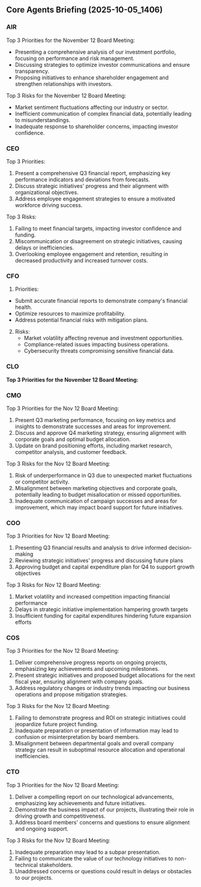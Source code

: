 ﻿## Core Agents Briefing (2025-10-05_1406)


### AIR
 Top 3 Priorities for the November 12 Board Meeting:
- Presenting a comprehensive analysis of our investment portfolio, focusing on performance and risk management.
- Discussing strategies to optimize investor communications and ensure transparency.
- Proposing initiatives to enhance shareholder engagement and strengthen relationships with investors.

Top 3 Risks for the November 12 Board Meeting:
- Market sentiment fluctuations affecting our industry or sector.
- Inefficient communication of complex financial data, potentially leading to misunderstandings.
- Inadequate response to shareholder concerns, impacting investor confidence.


### CEO
 Top 3 Priorities:
1. Present a comprehensive Q3 financial report, emphasizing key performance indicators and deviations from forecasts.
2. Discuss strategic initiatives' progress and their alignment with organizational objectives.
3. Address employee engagement strategies to ensure a motivated workforce driving success.

Top 3 Risks:
1. Failing to meet financial targets, impacting investor confidence and funding.
2. Miscommunication or disagreement on strategic initiatives, causing delays or inefficiencies.
3. Overlooking employee engagement and retention, resulting in decreased productivity and increased turnover costs.


### CFO
 1. Priorities:
   - Submit accurate financial reports to demonstrate company's financial health.
   - Optimize resources to maximize profitability.
   - Address potential financial risks with mitigation plans.
2. Risks:
   - Market volatility affecting revenue and investment opportunities.
   - Compliance-related issues impacting business operations.
   - Cybersecurity threats compromising sensitive financial data.


### CLO
 **Top 3 Priorities for the November 12 Board Meeting:**


### CMO
 Top 3 Priorities for the Nov 12 Board Meeting:
1. Present Q3 marketing performance, focusing on key metrics and insights to demonstrate successes and areas for improvement.
2. Discuss and approve Q4 marketing strategy, ensuring alignment with corporate goals and optimal budget allocation.
3. Update on brand positioning efforts, including market research, competitor analysis, and customer feedback.

Top 3 Risks for the Nov 12 Board Meeting:
1. Risk of underperformance in Q3 due to unexpected market fluctuations or competitor activity.
2. Misalignment between marketing objectives and corporate goals, potentially leading to budget misallocation or missed opportunities.
3. Inadequate communication of campaign successes and areas for improvement, which may impact board support for future initiatives.


### COO
 Top 3 Priorities for Nov 12 Board Meeting:
1. Presenting Q3 financial results and analysis to drive informed decision-making
2. Reviewing strategic initiatives' progress and discussing future plans
3. Approving budget and capital expenditure plan for Q4 to support growth objectives

Top 3 Risks for Nov 12 Board Meeting:
1. Market volatility and increased competition impacting financial performance
2. Delays in strategic initiative implementation hampering growth targets
3. Insufficient funding for capital expenditures hindering future expansion efforts


### COS
 Top 3 Priorities for the Nov 12 Board Meeting:
1. Deliver comprehensive progress reports on ongoing projects, emphasizing key achievements and upcoming milestones.
2. Present strategic initiatives and proposed budget allocations for the next fiscal year, ensuring alignment with company goals.
3. Address regulatory changes or industry trends impacting our business operations and propose mitigation strategies.

Top 3 Risks for the Nov 12 Board Meeting:
1. Failing to demonstrate progress and ROI on strategic initiatives could jeopardize future project funding.
2. Inadequate preparation or presentation of information may lead to confusion or misinterpretation by board members.
3. Misalignment between departmental goals and overall company strategy can result in suboptimal resource allocation and operational inefficiencies.


### CTO
 Top 3 Priorities for the Nov 12 Board Meeting:
1. Deliver a compelling report on our technological advancements, emphasizing key achievements and future initiatives.
2. Demonstrate the business impact of our projects, illustrating their role in driving growth and competitiveness.
3. Address board members' concerns and questions to ensure alignment and ongoing support.

Top 3 Risks for the Nov 12 Board Meeting:
1. Inadequate preparation may lead to a subpar presentation.
2. Failing to communicate the value of our technology initiatives to non-technical stakeholders.
3. Unaddressed concerns or questions could result in delays or obstacles to our projects.

